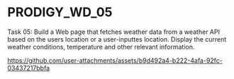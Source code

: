 # PRODIGY_WD_05

Task 05: 
Build a Web page that fetches weather data from a weather API based on the users location or a user-inputtes location. Display the current weather conditions, temperature and other relevant information.

https://github.com/user-attachments/assets/b9d492a4-b222-4afa-92fc-03437217bbfa
